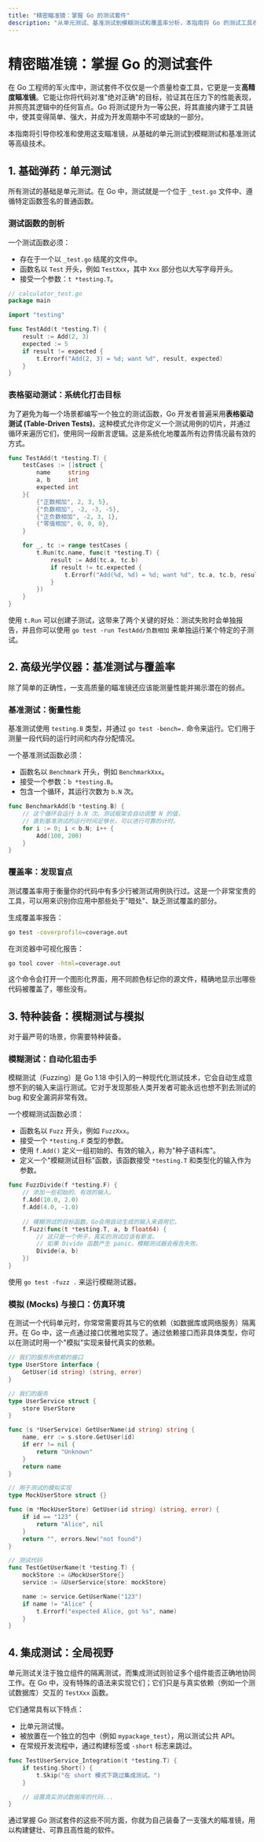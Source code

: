 ```yaml
---
title: "精密瞄准镜：掌握 Go 的测试套件"
description: "从单元测试、基准测试到模糊测试和覆盖率分析，本指南将 Go 的测试工具视为一支高精度瞄准镜，助你确保代码的质量与可靠性。"
---
```


# 精密瞄准镜：掌握 Go 的测试套件

在 Go 工程师的军火库中，测试套件不仅仅是一个质量检查工具，它更是一支**高精度瞄准镜**。它能让你将代码对准"绝对正确"的目标，验证其在压力下的性能表现，并照亮其逻辑中的任何盲点。Go 将测试提升为一等公民，将其直接内建于工具链中，使其变得简单、强大，并成为开发周期中不可或缺的一部分。

本指南将引导你校准和使用这支瞄准镜，从基础的单元测试到模糊测试和基准测试等高级技术。

## 1. 基础弹药：单元测试

所有测试的基础是单元测试。在 Go 中，测试就是一个位于 `_test.go` 文件中、遵循特定函数签名的普通函数。

### 测试函数的剖析

一个测试函数必须：
- 存在于一个以 `_test.go` 结尾的文件中。
- 函数名以 `Test` 开头，例如 `TestXxx`，其中 `Xxx` 部分也以大写字母开头。
- 接受一个参数：`t *testing.T`。

```go
// calculator_test.go
package main

import "testing"

func TestAdd(t *testing.T) {
    result := Add(2, 3)
    expected := 5
    if result != expected {
        t.Errorf("Add(2, 3) = %d; want %d", result, expected)
    }
}
```

### 表格驱动测试：系统化打击目标

为了避免为每一个场景都编写一个独立的测试函数，Go 开发者普遍采用**表格驱动测试 (Table-Driven Tests)**。这种模式允许你定义一个测试用例的切片，并通过循环来遍历它们，使用同一段断言逻辑。这是系统化地覆盖所有边界情况最有效的方式。

```go
func TestAdd(t *testing.T) {
    testCases := []struct {
        name     string
        a, b     int
        expected int
    }{
        {"正数相加", 2, 3, 5},
        {"负数相加", -2, -3, -5},
        {"正负数相加", -2, 3, 1},
        {"零值相加", 0, 0, 0},
    }

    for _, tc := range testCases {
        t.Run(tc.name, func(t *testing.T) {
            result := Add(tc.a, tc.b)
            if result != tc.expected {
                t.Errorf("Add(%d, %d) = %d; want %d", tc.a, tc.b, result, tc.expected)
            }
        })
    }
}
```
使用 `t.Run` 可以创建子测试，这带来了两个关键的好处：测试失败时会单独报告，并且你可以使用 `go test -run TestAdd/负数相加` 来单独运行某个特定的子测试。

## 2. 高级光学仪器：基准测试与覆盖率

除了简单的正确性，一支高质量的瞄准镜还应该能测量性能并揭示潜在的弱点。

### 基准测试：衡量性能

基准测试使用 `testing.B` 类型，并通过 `go test -bench=.` 命令来运行。它们用于测量一段代码的运行时间和内存分配情况。

一个基准测试函数必须：
- 函数名以 `Benchmark` 开头，例如 `BenchmarkXxx`。
- 接受一个参数：`b *testing.B`。
- 包含一个循环，其运行次数为 `b.N` 次。

```go
func BenchmarkAdd(b *testing.B) {
    // 这个循环会运行 b.N 次。测试框架会自动调整 N 的值，
    // 直到基准测试的运行时间足够长，可以进行可靠的计时。
    for i := 0; i < b.N; i++ {
        Add(100, 200)
    }
}
```

### 覆盖率：发现盲点

测试覆盖率用于衡量你的代码中有多少行被测试用例执行过。这是一个非常宝贵的工具，可以用来识别你应用中那些处于"暗处"、缺乏测试覆盖的部分。

生成覆盖率报告：
```sh
go test -coverprofile=coverage.out
```

在浏览器中可视化报告：
```sh
go tool cover -html=coverage.out
```
这个命令会打开一个图形化界面，用不同颜色标记你的源文件，精确地显示出哪些代码被覆盖了，哪些没有。

## 3. 特种装备：模糊测试与模拟

对于最严苛的场景，你需要特种装备。

### 模糊测试：自动化狙击手

模糊测试（Fuzzing）是 Go 1.18 中引入的一种现代化测试技术，它会自动生成意想不到的输入来运行测试。它对于发现那些人类开发者可能永远也想不到去测试的 bug 和安全漏洞非常有效。

一个模糊测试函数必须：
- 函数名以 `Fuzz` 开头，例如 `FuzzXxx`。
- 接受一个 `*testing.F` 类型的参数。
- 使用 `f.Add()` 定义一组初始的、有效的输入，称为"种子语料库"。
- 定义一个"模糊测试目标"函数，该函数接受 `*testing.T` 和类型化的输入作为参数。

```go
func FuzzDivide(f *testing.F) {
    // 添加一些初始的、有效的输入。
    f.Add(10.0, 2.0)
    f.Add(4.0, -1.0)
    
    // 模糊测试的目标函数。Go会用自动生成的输入来调用它。
    f.Fuzz(func(t *testing.T, a, b float64) {
        // 这只是一个例子，真实的测试应该有断言。
        // 如果 Divide 函数产生 panic，模糊测试器会报告失败。
        Divide(a, b)
    })
}
```
使用 `go test -fuzz .` 来运行模糊测试器。

### 模拟 (Mocks) 与接口：仿真环境

在测试一个代码单元时，你常常需要将其与它的依赖（如数据库或网络服务）隔离开。在 Go 中，这一点通过接口优雅地实现了。通过依赖接口而非具体类型，你可以在测试时用一个"模拟"实现来替代真实的依赖。

```go
// 我们的服务所依赖的接口
type UserStore interface {
    GetUser(id string) (string, error)
}

// 我们的服务
type UserService struct {
    store UserStore
}

func (s *UserService) GetUserName(id string) string {
    name, err := s.store.GetUser(id)
    if err != nil {
        return "Unknown"
    }
    return name
}

// 用于测试的模拟实现
type MockUserStore struct {}

func (m *MockUserStore) GetUser(id string) (string, error) {
    if id == "123" {
        return "Alice", nil
    }
    return "", errors.New("not found")
}

// 测试代码
func TestGetUserName(t *testing.T) {
    mockStore := &MockUserStore{}
    service := &UserService{store: mockStore}

    name := service.GetUserName("123")
    if name != "Alice" {
        t.Errorf("expected Alice, got %s", name)
    }
}
```

## 4. 集成测试：全局视野

单元测试关注于独立组件的隔离测试，而集成测试则验证多个组件能否正确地协同工作。在 Go 中，没有特殊的语法来实现它们；它们只是与真实依赖（例如一个测试数据库）交互的 `TestXxx` 函数。

它们通常具有以下特点：
- 比单元测试慢。
- 被放置在一个独立的包中（例如 `mypackage_test`），用以测试公共 API。
- 在常规开发流程中，通过构建标签或 `-short` 标志来跳过。
```go
func TestUserService_Integration(t *testing.T) {
    if testing.Short() {
        t.Skip("在 short 模式下跳过集成测试。")
    }

    // 设置真实测试数据库的代码...
}
```

通过掌握 Go 测试套件的这些不同方面，你就为自己装备了一支强大的瞄准镜，用以构建健壮、可靠且高性能的软件。
